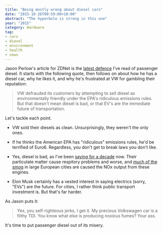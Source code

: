 ```yaml
---
title: "Being mostly wrong about diesel cars"
date: "2015-10-26T09:59:00+10:00"
abstract: "The hyperbole is strong in this one"
year: "2015"
category: Hardware
tag:
- cars
- diesel
- environment
- health
- news
---
```

Jason Perlow's article for ZDNet is the [latest defence](http://www.zdnet.com/article/volkswagen-lied-but-elon-musk-is-dead-wrong-about-diesel-cars/) I’ve read of passenger diesel. It starts with the following quote, then follows on about how he has a diesel car, why he likes it, and why he's frustrated at VW for gambling their reputation:

> VW defrauded its customers by attempting to sell diesel as environmentally friendly under the EPA's ridiculous emissions rules. But that doesn't mean diesel is bad, or that EV's are the immediate future of transportation.

Let's tackle each point.

* VW sold their diesels as clean. Unsurprisingly, they weren't the only ones.

* If he thinks the American EPA has "ridiculous" emissions rules, he'd be terrified of Euro6. Regardless, you don't get to break laws you don't like.

* Yes, diesel is bad, as I’ve been [saying for a decade](https://rubenerd.com/response-to-the-diesels-are-coming/) now. Their particulate matter cause respitory problems and worse, and [much of the smog](https://rubenerd.com/diesel-cars/) in large European cities are caused the NOx output from these engines.

* Elon Musk certainly has a vested interest in saying electrics (sorry, "EVs") are the future. For cities, I rather think public transport investment is. But that's far harder.

As Jason puts it:

> Yes, you self-righteous jerks, I get it. My precious Volkswagen car is a filthy TDI. You know what else is producing noxious fumes? Your ass.

It's time to put passenger diesel out of its misery.

